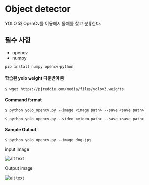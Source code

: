 # Object detector



YOLO 와 OpenCv를 이용해서 물체를 찾고 분류한다.

## 필수 사항

- opencv
- numpy

`pip install numpy opencv-python`

#### 학습된 yolo weight 다운받아 줌

 `$ wget https://pjreddie.com/media/files/yolov3.weights`



#### Command format

`$ python yolo_opencv.py --image <image path> --save <save path>`

`$ python yolo_opencv.py --video <video path> --save <save path>`



#### Sample Output

`$ python yolo_opencv.py --image dog.jpg`

input image

 ![alt text](object-detector/data/dog.jpg)

Output image

![alt text](object-detector/data/object-detection.jpg)





​      



​     

